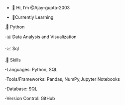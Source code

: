 - 👋 Hi, I’m @Ajay-gupta-2003

- 🌱Currently Learning
  
.🐍 Python

-📊 Data Analysis and Visualization

-📈 Sql

.🚀 Skills

-Languages: Python, SQL

-Tools/Frameworks: Pandas, NumPy,Jupyter Notebooks

-Database: SQL

-Version Control: GitHub
